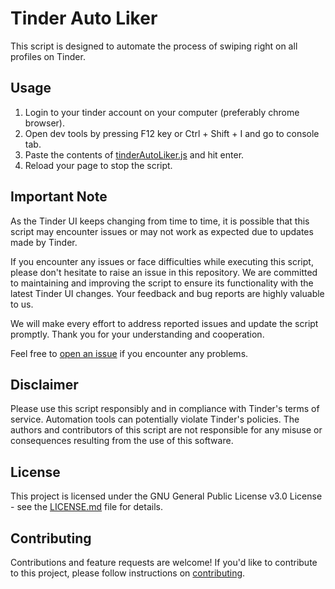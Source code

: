 # Tinder Auto Liker
This script is designed to automate the process of swiping right on all profiles on Tinder.

## Usage

1. Login to your tinder account on your computer (preferably chrome browser).
2. Open dev tools by pressing F12 key or Ctrl + Shift + I and go to console tab.
3. Paste the contents of [tinderAutoLiker.js](https://github.com/amitoj-singh/tinder-auto-liker/blob/main/tinderAutoLiker.js) and hit enter.
4. Reload your page to stop the script.

## Important Note

As the Tinder UI keeps changing from time to time, it is possible that this script may encounter issues or may not work as expected due to updates made by Tinder.

If you encounter any issues or face difficulties while executing this script, please don't hesitate to raise an issue in this repository. We are committed to maintaining and improving the script to ensure its functionality with the latest Tinder UI changes. Your feedback and bug reports are highly valuable to us.

We will make every effort to address reported issues and update the script promptly. Thank you for your understanding and cooperation.

Feel free to [open an issue](https://github.com/amitoj-singh/tinder-auto-liker/issues) if you encounter any problems.


## Disclaimer

Please use this script responsibly and in compliance with Tinder's terms of service. Automation tools can potentially violate Tinder's policies. The authors and contributors of this script are not responsible for any misuse or consequences resulting from the use of this software.

## License

This project is licensed under the GNU General Public License v3.0 License - see the [LICENSE.md](LICENSE.md) file for details.

## Contributing

Contributions and feature requests are welcome! If you'd like to contribute to this project, please follow instructions on [contributing](contributing.md).
